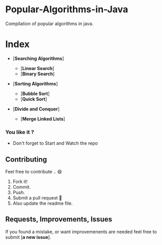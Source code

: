 # Popular-Algorithms-in-Java
Compilation of popular algorithms in java.

# Index
  - [**Searching Algorithms**]
    - [**Linear Search**]
    - [**Binary Search**]
    
  - [**Sorting Algorithms**]
    - [**Bubble Sort**]
    - [**Quick Sort**]
    
  - [**Divide and Conquer**]
  
    - [**Merge Linked Lists**]
### You like it ?
- Don't forget to Start and Watch the repo 

## Contributing
Feel free to contribute .. :smile:

1. Fork it!
2. Commit.
3. Push.
4. Submit a pull request :slightly_smiling_face:
5. Also update the readme file.

## Requests, Improvements, Issues

If you found a mistake, or want improvemenents are needed feel free to submit [**a new issue**].



